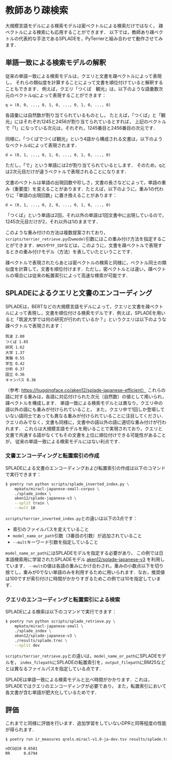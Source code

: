 # 教師あり疎検索

大規模言語モデルによる検索モデルは密ベクトルによる検索だけではなく，
疎ベクトルによる検索にも応用することができます．
以下では，教師あり疎ベクトルの代表的な手法であるSPLADEを，PyTerrierと組み合わせて動作させてみます．

## 単語一致による検索モデルの解釈

従来の単語一致による検索モデルは，クエリと文書を疎ベクトルによって表現し，
それらの類似度を計算することによって文書を順位付けていると解釈することもできます．
例えば，クエリ「つくば　観光」は，以下のような語彙数次元のベクトルqによって表現することができます：
```
q = (0, 0, ..., 0, 1, 0, ..., 0, 1, 0, ..., 0)
```
各語彙には自然数が割り当てられているものとし，
たとえば，「つくば」と「観光」にはそれぞれ1245と2456が割り当てられているとすれば，
上記のベクトルで「1」になっている次元は，それぞれ，1245番目と2456番目の次元です．

同様に，「つくばでつくば観光」という4語から構成される文書は，以下のようなベクトルdによって表現されます．
```
d = (0, 1, ..., 0, 1, 0, ..., 0, 1, 0, ..., 0)
```
ただし，「で」という単語には2が割り当てられているとします．
そのため，qとは2次元目だけが違うベクトルで表現されることになります．

文書のベクトルは単語の出現回数や珍しさ，文書の長さなどによって，単語の重み（重要度）を変えることがあります．たとえば，以下のように，重み1の代わりに「単語の出現回数」に置き換えることがあります：
```
d = (0, 1, ..., 0, 2, 0, ..., 0, 1, 0, ..., 0)
```
「つくば」という単語は2回，それ以外の単語は1回文書中に出現しているので，1245次元目だけが2，それ以外は1のままです．

このような重み付けの方法は複数提案されており，`scripts/terrier_retrieve.py`の`wmodel`引数にはこの重み付け方法を指定することができます．`BM25`や`TF_IDF`などは，このように，文書を疎ベクトルで表現するときの重み付けモデル（方法）を表していたということです．

疎ベクトルで表現されたらあとは密ベクトルの検索と同様に，ベクトル同士の類似度を計算して，文書を順位付けます．ただし，密ベクトルとは違い，疎ベクトルの場合には従来の転置索引によって高速な検索が可能です．

## SPLADEによるクエリと文書のエンコーディング

SPLADEは，BERTなどの大規模言語モデルによって，クエリと文書を疎ベクトルによって表現し，文書を順位付ける検索モデルです．例えば，SPLADEを用いると「筑波大学では何の研究が行われているか？」というクエリは以下のような疎ベクトルで表現されます：
```
筑波 2.00
つくば 1.65
研究 1.62
大学 1.37
実験 0.55
学生 0.42
分析 0.37
国立 0.36
キャンパス 0.36
```
（参考: https://huggingface.co/aken12/splade-japanese-efficient）
これらの語に対する重みは，各語に対応付けられた次元（自然数）の値として用いられ，疎ベクトルを構成します．
単語一致による検索モデルとは異なり，クエリ中の語以外の語にも重みが付けられていること，
また，クエリ中で1回しか登場していない語同士であっても異なる重みが付けられていることに注目してください．
クエリのみでなく，文書も同様に，文書中の語以外の語に適切な重み付けが行われます．
これらは大規模言語モデルを用いることで実現されており，クエリと文書で共通する語がなくてもその文書を上位に順位付けできる可能性があることが，
従来の単語一致による検索モデルにはない利点です．

### 文書エンコーディングと転置索引の作成

SPLADEによる文書のエンコーディングおよび転置索引の作成は以下のコマンドで実行できます：
```bash
$ poetry run python scripts/splade_inverted_index.py \
    mpkato/miracl-japanese-small-corpus \
    ./splade_index \
    aken12/splade-japanese-v3 \
    --split train \
    --mult 10
```

`scripts/terrier_inverted_index.py`との違いは以下の3点です：
- 索引のファイルパスを変えていること
- `model_name_or_path`引数（3番目の引数）が追加されていること
- `--mult`キーワード引数を指定していること

`model_name_or_path`にはSPLADEモデルを指定する必要があり，
この例では日本語検索用に学習されたSPLADEモデル [aken12/splade-japanese-v3](https://huggingface.co/aken12/splade-japanese-v3) を利用しています．
`--mult`の値は各語の重みにかけ合わされ，重みの小数点以下を切り捨てし，重みが0でない単語のみを利用するために用いられます．なお，推奨値は100ですが索引付けに時間がかかりすぎるためこの例では10を指定しています．

### クエリのエンコーディングと転置索引による検索

SPLADEによる検索は以下のコマンドで実行できます：
```bash
$ poetry run python scripts/splade_retrieve.py \
    mpkato/miracl-japanese-small \
    ./splade_index \
    aken12/splade-japanese-v3 \
    ./results/splade.trec \
    --split dev
```

`scripts/terrier_retrieve.py`との違いは，`model_name_or_path`にSPLADEモデルを，
`index_filepath`にSPLADEの転置索引を，`output_filepath`にBM25などとは異なるファイルパスを指定している点です．

SPLADEは単語一致による検索モデルと比べ時間がかかります．これは，SPLADEではクエリのエンコーディングが必要であり，
また，転置索引において各文書が含む単語が肥大化しているためです．


## 評価

これまでと同様に評価を行います．追加学習をしていないDPRと同等程度の性能が得られます．

```bash
$ poetry run ir_measures qrels.miracl-v1.0-ja-dev.tsv results/splade.trec nDCG@10 RR
```

```bash
nDCG@10 0.6581
RR      0.6794
```
